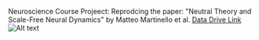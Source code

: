 Neuroscience Course Projeect: Reprodcing the paper: "Neutral Theory and Scale-Free Neural Dynamics" by Matteo Martinello et al.
[Data Drive Link](https://drive.google.com/drive/folders/1d6GzRdVOSJVxfvDrmtRBFFYy9v-H4kqH?usp=sharing)
![Alt text]()


